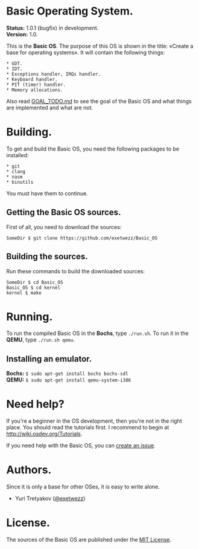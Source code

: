 Basic Operating System.
=======================

**Status:** 1.0.1 (bugfix) in development.<br>
**Version:** 1.0.

This is the **Basic OS**. The purpose of this OS is shown in the title: &laquo;Create a base for operating systems&raquo;. 
It will contain the following things:

```
* GDT.
* IDT.
* Exceptions handler, IRQs handler.
* Keyboard handler.
* PIT (timer) handler.
* Memory allocations.
```

Also read [GOAL_TODO.md](https://github.com/ExeTwezz/Basic_OS/blob/master/GOAL_TODO.md) to see the goal of the Basic OS and what things are implemented and what are not.

Building.
=========

To get and build the Basic OS, you need the following packages to be installed:

```
* git
* clang
* nasm
* binutils
```

You must have them to continue.

## Getting the Basic OS sources.

First of all, you need to download the sources:

```
SomeDir $ git clone https://github.com/exetwezz/Basic_OS
```

## Building the sources.

Run these commands to build the downloaded sources:

```
SomeDir $ cd Basic_OS
Basic_OS $ cd kernel
kernel $ make
```

Running.
========

To run the compiled Basic OS in the **Bochs**, type `./run.sh`.
To run it in the **QEMU**, type `./run.sh qemu`.

## Installing an emulator.

**Bochs:** `$ sudo apt-get install bochs bochs-sdl`<br>
**QEMU:** `$ sudo apt-get install qemu-system-i386`

Need help?
==========

If you're a beginner in the OS development, then you're not in the right place. You should read the tutorials first.
I recommend to begin at http://wiki.osdev.org/Tutorials.

If you need help with the Basic OS, you can [create an issue](https://github.com/ExeTwezz/Basic_OS/issues/new).

Authors.
========

Since it is only a base for other OSes, it is easy to write alone.

* Yuri Tretyakov ([@exetwezz](https://github.com/ExeTwezz))

License.
========

The sources of the Basic OS are published under the [MIT License](http://choosealicense.com/licenses/mit/).
